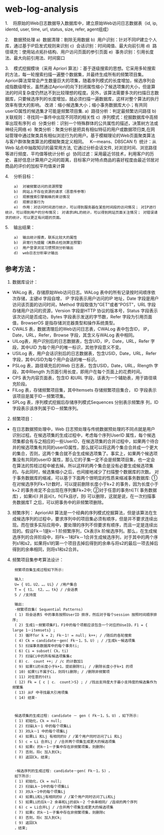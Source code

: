 # web-log-analysis

1.    将原始的Web日志数据导入数据库中，建立原始Web访问日志数据表（id, ip, identd, user, time, url, status, size, refer, agent组成）

2.    数据预处理
        a)  数据清理：剔除无用数据
        b)  用户识别：针对不同IP建立个人库，通过基于IP启发式规则来识别
        c)  会话识别：时间阈值、最大向前引用
        d)  路径填充：使用站点拓扑结构、用户访问页面的参引页面
        e)  事务识别：引用长度法、最大向前引用法、时间窗口

3.    模式挖掘模块（采用 Apriori 算法）：基于逐级搜索的思想。它采用多轮搜索的方法，每一轮搜索扫描一遍整个数据集，并最终生成所有的频繁项目集。Apriori算法常常会产生数量巨大的项集，随着序列模式的长度增加，候选序列会成指数级增长，虽然通过Apriori的向下封闭属性缩小了候选项集的大小，但是算法的时间复杂度仍然达不到比较理想的程度。另外，该算法需要多次的扫描日志数据库，只要候选序列的长度增加，就必须扫描一遍数据库，这样对整个算法的执行效率有很大的影响。
        改进：缩小候选集大小；缩小事务数据库大小；有共同userID属性的候选集才可能是频繁项目集.
        a)  路径分析：判定最频繁访问路径
        b)  关联规则：寻找同一事件中出现不同项的相关性
        c)  序列模式：挖掘数据库中高频率出现有序列
        d)  分类分析：识别一个特殊群体的公共属性的描述，决策树方法或神经元网络
        e)  聚类分析：聚类分析是把具有相似特征的用户或数据项归类,在网站管理中通过聚类具有相似浏览行为的用户。基于模糊理论的Web页面聚类算法与客户群体聚类算法的模糊聚类定义相同。   K—means、DBSCAN
        f)  统计：从Web 站点中抽取知识的最常用方法, 它通过分析会话文件, 对浏览时间、浏览路径等进行频度、平均值等统计分析
        g)  协同过滤：采用最近邻技术，利用客户的历史、喜好信息计算用户之间的距离，目标客户对特点商品的喜好程度由最近邻居对商品的评价的加权平均值来计算

4.    分析目标：

        a)  对被频繁访问的资源预警
        b)  网站上不存在资源的请求（恶意传参等）
        c)  观察搜索引擎蜘蛛的来访情况
        d)  观察访客行为
        e)  作用：对访问时间进行统计，可以得到服务器在某些时间段的访问情况； 对IP进行统计，可以得到用户的分布情况； 对请求URL的统计，可以得到网站页面关注情况； 对错误请求的统计，可以更正有问题的页面。

5.    输出结果：

        a)  输出统计报表，联系比较大的属性
        b)  异常行为提醒（离群点检测算法预警）
        c)  用户登录浏览习惯预测分析输出
        d)  web日志分析审计输出

## **参考方法：**

1. 数据库设计：
- WALog 表，存储原始Web访问日志。WALog 表中的所有记录按时间顺序依次存储，主键id 字段自增， IP 字段表示用户访问的IP 地址，Date 字段是用户访问该页面的访问时间，Method 字段取值为“GET”或者“POST”，URL 字段存储用户访问的资源，Version 字段是HTTP 协议的版本号，Status 字段表示该次访问是否成功，Bytes 字段表示发送的字节数，Refer 字段为引用页面值，BrowserOS 是指存储浏览器类型和操作系统类型。
- CWALS 表，数据清理后的Web访问日志表，CWALog 表中包含ID， IP，Date，URL，Refer，Browse 字段，其含义与WALog 表中相同。 
- UILog表，用户识别后的日志数据表，包含UID，IP，Date，URL，Refer 字段，其中UID 为每个用户的唯一标识，其他字段意义不变。 
- USILog 表，用户会话识别后的日志数据表，包含USID，Date，URL，Refer 字段，其中USID为每个用户会话的唯一标识。 
- PSLog 表，路径填充后的Web 日志表，包含USID，Date，URL，Rlength 字段，其中Rlength 为页面引用长度，即用户在每个页面上的花费时间。
- CPS 表为内容页面表，包含ID 和URL 字段，该表为一个辅助表，用于路径填充阶段。 
- FILog 表，存储频繁项目集，其中Itemsets 存储频繁项目集合， ID 字段表示该项目是属于ID－频繁项集。
- SPLog 表，序列模式挖掘后存储序列模式Sequences 分别表示频繁序 列，ID 字段表示该序列属于ID－频繁序列。

2. 频繁项目：
- 在日志数据预处理中，Web 日志预处理与传统数据预处理的不同点就是用户识别过程。在候选项集的生成过程中，考虑每个序列UserID 属性，每个候选项集都会有与之相应的一些UserID，在候选项集的合并过程中，如果两个待合并的候选项集有共同的userID属性，那么就可以将这两个集合合并成一个更大的集合，否则，这两个集合就不会生成候选项集了。事实上，如果两个候选项集没有共同的userID 属性，那么它的子集一定不会是频繁项目集，也一定会在算法的剪枝过程中被去掉。所以这样的两个集合是没有必要生成候选项集的。与此同时，候选集缩小之后，也间接地减少了扫描整个数据库的次数。
对于事务数据库的缩减，可以基于下面两个很明显的性质来缩减事务数据库: ①在对候选序列Fk+1计数时，可以提前删除长度小于k+2 的事务，因为长度小于k+2 的事务肯定不会出现在序列集Fk+2中; ②对于任意的事务t∈T( 事务数据库) ，如果i∈I 并且i∈t，f∈Fk且if，则i 可以删除，这就是说，在一次扫描事务数据库T 之后，可以把事务中的非频繁项删除。

3. 频繁序列：
AprioriAll 算法是一个经典的序列模式挖掘算法，但是该算法在生成候选序列的过程中，要求序列中的项目集必须有顺序，但是并不要求连续出现。而在很多实际应用中，要处理的序列不但要求有顺序，而且一定是连续出现的。假设Fk－1是k－1 阶频繁序列，Ck表示k 阶候选序列。那么，在生成候选序列的合并阶段中，将Fk－1和Fk－1合并生成候选序列，对于其中的两个序列s1和s2，如果将s1的第一个项目去掉后得到的余串与将s2的最后一项去掉后得到的余串相同，则将s1和s2合并。

4. 频繁项目集参考算法设计：

        频繁项目集生成过程如下所示:

        输入:
        U= { U1，U2，…，Ui} / /用户集合
        T = { t1， t2，…，tk} / /会话表
        S / /支持度
        
        输出:
        ·频繁项目集( Sequential Patterns)
        ( 1) 将会话表S 中的事务按照UserID 排序，然后对于每个session 按照时间顺序排序;
        ( 2) 生成1－频繁项集F1，F1中的每个项都应该包含一个对应的UseID，F1 = { large 1－itemsets} ;
        ( 3) 循环for k = 2; Fk－1! = null; k++; / /随后的各轮搜索
        ( 4) Ck = candidate－gen( Fk－1，S，U) ; / /生成k－候选项集
        ( 5) 扫描事务数据库中的每个事务ti;
        ( 6) Ci = subset( Ck，ti)
        ( 7) 扫描Ci中的所有候选项集集c
        ( 8) c． count ++; / /c 的计数加1
        ( 9) 如果ti的长度小于k+1，提前删除ti; / /删除长度小于k+1 的项
        ( 10) 如果ti不属于Ci，则将ti删除; / /删除非频繁项
        ( 11) 对任意的t∈ti
        ( 12) Fk = { c | c． count＞S} ; / /找出支持度大于最小支持度的候选集作为频繁集
        ( 13) 从F 中寻找最大引用项集
        ( 14) 结束·



        候选项集的生成过程: candidate － gen ( Fk－1，S，U) ，如下所示:
        ( 1) 初始化，Ck = null;
        ( 2) 扫描Lk－1 中的每个项集Li
        ( 3) 对Lk－1 中的每个项集Lj
        ( 4) 如果Li 和Lj 有相同的U / /某个用户同时访问了Li 和Lj
        ( 5) c = Li 合并Lj / /合并两个项集生成更大的候选项集
        ( 6) 如果c 的k－1－子集中存在非频繁项集，则删除c
        ( 7) 否则，将c 加入到Ck;
        ( 8) 返回Ck，结束;


        ·候选序列的生成过程: candidate－gen( Fk－1，S) ，
        如下所示:
        ( 1) 初始化，Ck = null;
        ( 2) 扫描Lk－1中的每个项集Li
        ( 3) 对Lk－1中的每个项集Lj
        ( 4) 如果Li和Lj有相同的U / /某个用户同时访问了Li和Lj
        ( 5) 如果Li的后k－2 余串和Lj的前k－2 个余串相同/ /连续的两个序列
        ( 6) c = Li合并Lj / /合并两个项集生成更大的候选项集
        ( 7) 如果c 的k－1－子集中存在非频繁项集，则删除c
        ( 8) 否则，将c 加入到Ck;
        ( 9) 返回Ck
        ，结束;

